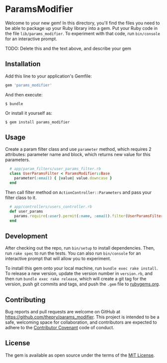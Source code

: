 # ParamsModifier

Welcome to your new gem! In this directory, you'll find the files you need to be able to package up your Ruby library into a gem. Put your Ruby code in the file `lib/params_modifier`. To experiment with that code, run `bin/console` for an interactive prompt.

TODO: Delete this and the text above, and describe your gem

## Installation

Add this line to your application's Gemfile:

```ruby
gem 'params_modifier'
```

And then execute:

    $ bundle

Or install it yourself as:

    $ gem install params_modifier

## Usage

Create a param filter class and use `parameter` method, which requires 2 attributes: parameter name and block, which returns new value for this parameters.

```ruby
  # app/param_filters/user_params_filter.rb
  class UserParamsFilter < ParamsModifier::Base
    parameter(:email) { |value| value.downcase }
  end
```

Then call filter method on `ActionController::Parameters` and pass your filter class to it.

```ruby
  # app/controllers/users_controller.rb
  def user_params
    params.require(:user).permit(:name, :email).filter(UserParamsFilter)
  end
```

## Development

After checking out the repo, run `bin/setup` to install dependencies. Then, run `rake spec` to run the tests. You can also run `bin/console` for an interactive prompt that will allow you to experiment.

To install this gem onto your local machine, run `bundle exec rake install`. To release a new version, update the version number in `version.rb`, and then run `bundle exec rake release`, which will create a git tag for the version, push git commits and tags, and push the `.gem` file to [rubygems.org](https://rubygems.org).

## Contributing

Bug reports and pull requests are welcome on GitHub at https://github.com/thepry/params_modifier. This project is intended to be a safe, welcoming space for collaboration, and contributors are expected to adhere to the [Contributor Covenant](http://contributor-covenant.org) code of conduct.


## License

The gem is available as open source under the terms of the [MIT License](http://opensource.org/licenses/MIT).

